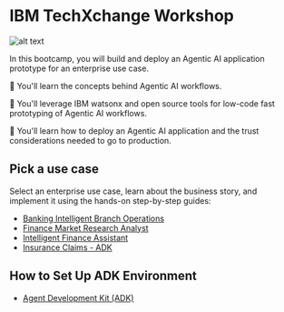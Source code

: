 # IBM TechXchange Workshop

![alt text](/agentic-bootcamp.png)


In this bootcamp, you will build and deploy an Agentic AI application prototype for an enterprise use case.

🚀 You'll learn the concepts behind Agentic AI workflows.

🚀 You'll leverage IBM watsonx and open source tools for low-code fast prototyping of Agentic AI workflows.

🚀 You'll learn how to deploy an Agentic AI application and the trust considerations needed to go to production.

## Pick a use case
Select an enterprise use case, learn about the business story, and implement it using the hands-on step-by-step guides:
- [Banking Intelligent Branch Operations](./usecases/Banking%20Intelligent%20Branch%20Operations/)
- [Finance Market Research Analyst](./usecases/Finance%20Market%20Research%20Analyst/)
- [Intelligent Finance Assistant](./usecases/Intelligent%20Finance%20Assistant/)
- [Insurance Claims - ADK](./usecases/Claim%20Agent/)

## How to Set Up ADK Environment
- [Agent Development Kit (ADK)](./usecases/Agent%20Development%20Kit/)


